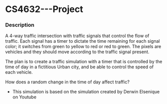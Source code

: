 # CS4632---Project

### Description

A 4-way traffic intersection with traffic signals that control the flow of traffic. Each signal has a timer to dictate the time remaining for each signal color; it switches from green to yellow to red or red to green. The pixels are vehicles and they should move according to the traffic signal present. 

The plan is to create a traffic simulation with a timer that is controlled by the time of day in a fictitious Urban city, and be able to control the speed of each vehicle.

How does a random change in the time of day affect traffic?
* This simulation is based on the simulation created by Derwin Elsenique on Youtube
